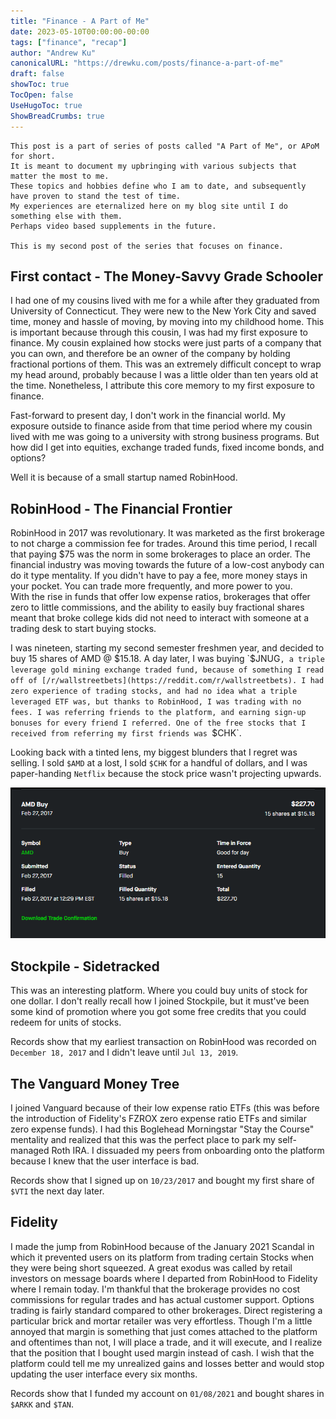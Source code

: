 ```yaml
---
title: "Finance - A Part of Me"
date: 2023-05-10T00:00:00-00:00
tags: ["finance", "recap"]
author: "Andrew Ku"
canonicalURL: "https://drewku.com/posts/finance-a-part-of-me"
draft: false
showToc: true
TocOpen: false
UseHugoToc: true
ShowBreadCrumbs: true
---
```


```
This post is a part of series of posts called "A Part of Me", or APoM for short.
It is meant to document my upbringing with various subjects that matter the most to me. 
These topics and hobbies define who I am to date, and subsequently have proven to stand the test of time. 
My experiences are eternalized here on my blog site until I do something else with them.
Perhaps video based supplements in the future. 

This is my second post of the series that focuses on finance.
```

## First contact - The Money-Savvy Grade Schooler
I had one of my cousins lived with me for a while after they graduated from University of Connecticut. They were new to the New York City and saved time, money and hassle of moving, by moving into my childhood home. This is important because through this cousin, I was had my first exposure to finance. My cousin explained how stocks were just parts of a company that you can own, and therefore be an owner of the company by holding fractional portions of them. This was an extremely difficult concept to wrap my head around, probably because I was a little older than ten years old at the time. Nonetheless, I attribute this core memory to my first exposure to finance. 

Fast-forward to present day, I don't work in the financial world. My exposure outside to finance aside from that time period where my cousin lived with me was going to a university with strong business programs. But how did I get into equities, exchange traded funds, fixed income bonds, and options? 

Well it is because of a small startup named RobinHood. 

## RobinHood - The Financial Frontier
RobinHood in 2017 was revolutionary. It was marketed as the first brokerage to not charge a commission fee for trades. Around this time period, I recall that paying $75 was the norm in some brokerages to place an order. The financial industry was moving towards the future of a low-cost anybody can do it type mentality. If you didn't have to pay a fee, more money stays in your pocket. You can trade more frequently, and more power to you.  
With the rise in funds that offer low expense ratios, brokerages that offer zero to little commissions, and the ability to easily buy fractional shares meant that broke college kids did not need to interact with someone at a trading desk to start buying stocks.

I was nineteen, starting my second semester freshmen year, and decided to buy 15 shares of AMD @ $15.18. A day later, I was buying `$JNUG`, a triple leverage gold mining exchange traded fund, because of something I read off of [/r/wallstreetbets](https://reddit.com/r/wallstreetbets). I had zero experience of trading stocks, and had no idea what a triple leveraged ETF was, but thanks to RobinHood, I was trading with no fees. I was referring friends to the platform, and earning sign-up bonuses for every friend I referred. One of the free stocks that I received from referring my first friends was `$CHK`. 

Looking back with a tinted lens, my biggest blunders that I regret was selling. I sold `$AMD` at a lost, I sold `$CHK` for a handful of dollars, and I was paper-handing `Netflix` because the stock price wasn't projecting upwards. 

![My first trade](images/first-trade-amd-1.png)

## Stockpile - Sidetracked
This was an interesting platform. Where you could buy units of stock for one dollar. I don't really recall how I joined Stockpile, but it must've been some kind of promotion where you got some free credits that you could redeem for units of stocks. 

Records show that my earliest transaction on RobinHood was recorded on `December 18, 2017` and I didn't leave until `Jul 13, 2019`. 

## The Vanguard Money Tree
I joined Vanguard because of their low expense ratio ETFs (this was before the introduction of Fidelity's FZROX zero expense ratio ETFs and similar zero expense funds). I had this Boglehead Morningstar "Stay the Course" mentality and realized that this was the perfect place to park my self-managed Roth IRA. I dissuaded my peers from onboarding onto the platform because I knew that the user interface is bad. 

Records show that I signed up on `10/23/2017` and bought my first share of `$VTI` the next day later. 

## Fidelity
I made the jump from RobinHood because of the January 2021 Scandal in which it prevented users on its platform from trading certain Stocks when they were being short squeezed. A great exodus was called by retail investors on message boards where I departed from RobinHood to Fidelity where I remain today. I'm thankful that the brokerage provides no cost commissions for regular trades and has actual customer support. Options trading is fairly standard compared to other brokerages. Direct registering a particular brick and mortar retailer was very effortless. Though I'm a little annoyed that margin is something that just comes attached to the platform and oftentimes than not, I will place a trade, and it will execute, and I realize that the position that I bought used margin instead of cash. I wish that the platform could tell me my unrealized gains and losses better and would stop updating the user interface every six months. 

Records show that I funded my account on `01/08/2021` and bought shares in `$ARKK` and `$TAN`.